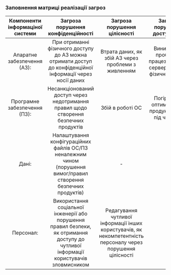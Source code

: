 ### Заповнення матриці реалізації загроз
|                                                        Компоненти інформаціної системи                                                       |                                                  Загроза порушення конфіденційності                                                   |                                         Загроза   порушення   цілісності                                       |                    Загроза   порушення  доступності                 |
|:--------------------------------------------------------------------------------------------------------------------------------------------:|:-------------------------------------------------------------------------------------------------------------------------------------:|:--------------------------------------------------------------------------------------------------------------:|:-------------------------------------------------------------------:|
| Апаратне забезпечення (АЗ):														     |              При отриманні фізичного доступу до АЗ можна отримати доступ до конфіденційної інформації через носії даних               |                               Втрата даних, як збій АЗ через проблеми з живленням                              | Виникнення проблем з працездатністю сервера(-ів) на фізичному рівні |
| Програмне забезпечення (ПЗ):                               |                         Несанкціонований доступ через недотримання правил щодо створення безпечних  продуктів                         |                                                Збій в роботі ОС                                                |        Погіршення оптимізації та продуктивність  під час атак       |
| Дані:                                                      |           Налаштування конфігураційних файлів ОС/ПЗ неналежним чином (порушення вимог/правил створення безпечних продуктів)           |                                                        -                                                       |                                  -                                  |
| Персонал:		                                               | Використання соціальної інженерії або порушення правил безпеки, як отримання доступу до чутливої інформації користувачів зловмисником | Редагування чутливої інформації інших користувачів,  як некомпетентність персоналу через порушення цілісності  |                                  -                                  |
